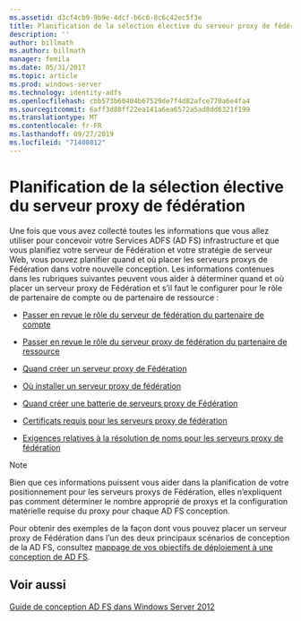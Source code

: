 ```yaml
---
ms.assetid: d3cf4cb9-9b9e-4dcf-b6c6-8c6c42ec5f3e
title: Planification de la sélection élective du serveur proxy de fédération
description: ''
author: billmath
ms.author: billmath
manager: femila
ms.date: 05/31/2017
ms.topic: article
ms.prod: windows-server
ms.technology: identity-adfs
ms.openlocfilehash: cbb573b60404b67529de7f4d82afce770a6e4fa4
ms.sourcegitcommit: 6aff3d88ff22ea141a6ea6572a5ad8dd6321f199
ms.translationtype: MT
ms.contentlocale: fr-FR
ms.lasthandoff: 09/27/2019
ms.locfileid: "71408012"
---
```

# <a name="planning-federation-server-proxy-placement"></a>Planification de la sélection élective du serveur proxy de fédération

Une fois que vous avez collecté toutes les informations que vous allez utiliser pour concevoir votre Services ADFS \(AD FS\) infrastructure et que vous planifiez votre serveur de Fédération et votre stratégie de serveur Web, vous pouvez planifier quand et où placer les serveurs proxys de Fédération dans votre nouvelle conception. Les informations contenues dans les rubriques suivantes peuvent vous aider à déterminer quand et où placer un serveur proxy de Fédération et s’il faut le configurer pour le rôle de partenaire de compte ou de partenaire de ressource :  
  
-   [Passer en revue le rôle du serveur de fédération du partenaire de compte](Review-the-Role-of-the-Federation-Server-in-the-Account-Partner.md)  
  
-   [Passer en revue le rôle du serveur proxy de fédération du partenaire de ressource](Review-the-Role-of-the-Federation-Server-Proxy-in-the-Resource-Partner.md)  
  
-   [Quand créer un serveur proxy de Fédération](When-to-Create-a-Federation-Server-Proxy.md)  
  
-   [Où installer un serveur proxy de fédération](Where-to-Place-a-Federation-Server-Proxy.md)  
  
-   [Quand créer une batterie de serveurs proxy de Fédération](When-to-Create-a-Federation-Server-Proxy-Farm.md)  
  
-   [Certificats requis pour les serveurs proxy de fédération](Certificate-Requirements-for-Federation-Server-Proxies.md)  
  
-   [Exigences relatives à la résolution de noms pour les serveurs proxy de fédération](Name-Resolution-Requirements-for-Federation-Server-Proxies.md)  
  
> [!NOTE]  
> Bien que ces informations puissent vous aider dans la planification de votre positionnement pour les serveurs proxys de Fédération, elles n’expliquent pas comment déterminer le nombre approprié de proxys et la configuration matérielle requise du proxy pour chaque AD FS conception.  
  
Pour obtenir des exemples de la façon dont vous pouvez placer un serveur proxy de Fédération dans l’un des deux principaux scénarios de conception de la AD FS, consultez [mappage de vos objectifs de déploiement à une conception de AD FS](Mapping-Your-Deployment-Goals-to-an-AD-FS-Design.md).  

## <a name="see-also"></a>Voir aussi
[Guide de conception AD FS dans Windows Server 2012](AD-FS-Design-Guide-in-Windows-Server-2012.md)
  

